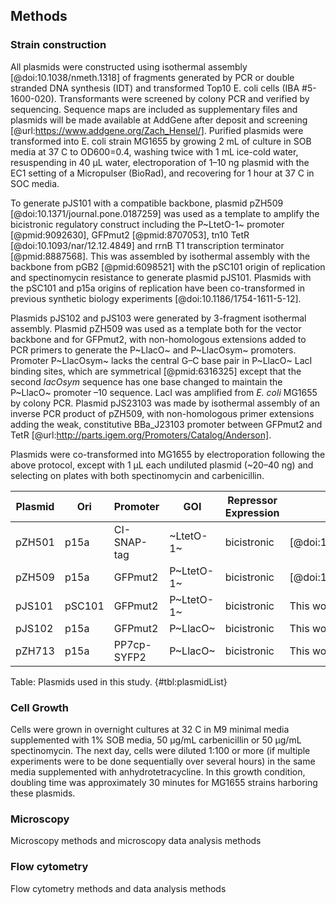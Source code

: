## Methods 

### Strain construction

All plasmids were constructed using isothermal assembly [@doi:10.1038/nmeth.1318] of fragments generated by PCR or double stranded DNA synthesis (IDT) and transformed Top10 E. coli cells (IBA #5-1600-020). Transformants were screened by colony PCR and verified by sequencing. Sequence maps are included as supplementary files and plasmids will be made available at AddGene after deposit and screening [@url:https://www.addgene.org/Zach_Hensel/]. Purified plasmids were transformed into E. coli strain MG1655 by growing 2 mL of culture in SOB media at 37 C to OD600=0.4, washing twice with 1 mL ice-cold water, resuspending in 40 µL water, electroporation of 1–10 ng plasmid with the EC1 setting of a Micropulser (BioRad), and recovering for 1 hour at 37 C in SOC media.

To generate pJS101 with a compatible backbone, plasmid pZH509 [@doi:10.1371/journal.pone.0187259] was used as a template to amplify the bicistronic regulatory construct including the P~LtetO-1~ promoter [@pmid:9092630], GFPmut2 [@pmid:8707053], tn10 TetR [@doi:10.1093/nar/12.12.4849] and rrnB T1 transcription terminator [@pmid:8887568]. This was assembled by isothermal assembly with the backbone from pGB2 [@pmid:6098521] with the pSC101 origin of replication and spectinomycin resistance to generate plasmid pJS101. Plasmids with the pSC101 and p15a origins of replication have been co-transformed in previous synthetic biology experiments [@doi:10.1186/1754-1611-5-12].

Plasmids pJS102 and pJS103 were generated by 3-fragment isothermal assembly. Plasmid pZH509 was used as a template both for the vector backbone and for GFPmut2, with non-homologous extensions added to PCR primers to generate the P~LlacO~ and P~LlacOsym~ promoters. Promoter P~LlacOsym~ lacks the central G–C base pair in P~LlacO~ LacI binding sites, which are symmetrical [@pmid:6316325] except that the second *lacOsym* sequence has one base changed to maintain the P~LlacO~ promoter –10 sequence. LacI was amplified from *E. coli* MG1655 by colony PCR. Plasmid pJS23103 was made by isothermal assembly of an inverse PCR product of pZH509, with non-homologous primer extensions adding the weak, constitutive BBa_J23103 promoter between GFPmut2 and TetR [@url:http://parts.igem.org/Promoters/Catalog/Anderson].

Plasmids were co-transformed into MG1655 by electroporation following the above protocol, except with 1 µL each undiluted plasmid (~20–40 ng) and selecting on plates with both spectinomycin and carbenicillin.

| Plasmid | Ori | Promoter | GOI | Repressor Expression | Reference |
|----------|----------|----------|----------|----------|----------|
| pZH501 | p15a | CI-SNAP-tag | ~LtetO-1~ | bicistronic | [@doi:10.1371/journal.pone.0187259] |
| pZH509 | p15a | GFPmut2 |  P~LtetO-1~ | bicistronic | [@doi:10.1371/journal.pone.0187259] |
| pJS101 | pSC101 | GFPmut2 | P~LtetO-1~ | bicistronic | This work |
| pJS102 | p15a | GFPmut2 | P~LlacO~ | bicistronic | This work |
| pZH713 | p15a | PP7cp-SYFP2 | P~LlacO~  | bicistronic | This work |

Table: Plasmids used in this study. {#tbl:plasmidList}

### Cell Growth

Cells were grown in overnight cultures at 32 C in M9 minimal media supplemented with 1% SOB media, 50 µg/mL carbenicillin or 50 µg/mL spectinomycin. The next day, cells were diluted 1:100 or more (if multiple experiments were to be done sequentially over several hours) in the same media supplemented with anhydrotetracycline. In this growth condition, doubling time was approximately 30 minutes for MG1655 strains harboring these plasmids.

### Microscopy

Microscopy methods and microscopy data analysis methods

### Flow cytometry

Flow cytometry methods and data analysis methods